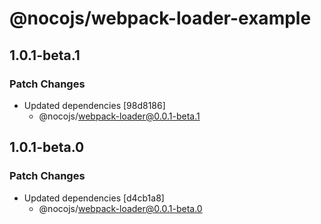 # @nocojs/webpack-loader-example

## 1.0.1-beta.1

### Patch Changes

- Updated dependencies [98d8186]
  - @nocojs/webpack-loader@0.0.1-beta.1

## 1.0.1-beta.0

### Patch Changes

- Updated dependencies [d4cb1a8]
  - @nocojs/webpack-loader@0.0.1-beta.0
